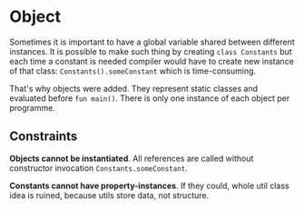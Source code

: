 # Object

Sometimes it is important to have a global variable shared between different instances. It is possible to make such
thing by creating ```class Constants``` but each time a constant is needed compiler would have to create new instance of
that class: ```Constants().someConstant``` which is time-consuming.

That's why objects were added. They represent static classes and evaluated before ```fun main()```. There is only one
instance of each object per programme.

## Constraints

**Objects cannot be instantiated**. All references are called without constructor
invocation ```Constants.someConstant```.

**Constants cannot have property-instances**. If they could, whole util class idea is ruined, because utils store data,
not structure.